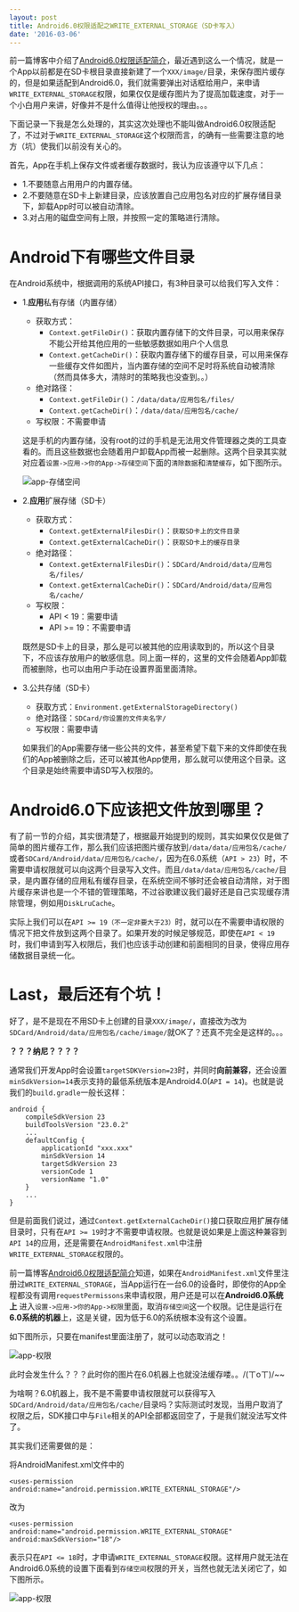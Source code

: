 ```yaml
---
layout: post
title: Android6.0权限适配之WRITE_EXTERNAL_STORAGE（SD卡写入）
date: '2016-03-06'
---
```


前一篇博客中介绍了[Android6.0权限适配简介](http://unclechen.github.io/2016/03/05/Android6.0权限适配简介/)，最近遇到这么一个情况，就是一个App以前都是在SD卡根目录直接新建了一个`XXX/image/`目录，来保存图片缓存的，但是如果适配到Android6.0，我们就需要弹出对话框给用户，来申请`WRITE_EXTERNAL_STORAGE`权限，如果仅仅是缓存图片为了提高加载速度，对于一个小白用户来讲，好像并不是什么值得让他授权的理由。。。

下面记录一下我是怎么处理的，其实这次处理也不能叫做Android6.0权限适配了，不过对于`WRITE_EXTERNAL_STORAGE`这个权限而言，的确有一些需要注意的地方（坑）使我们以前没有关心的。

首先，App在手机上保存文件或者缓存数据时，我认为应该遵守以下几点：

- 1.不要随意占用用户的内置存储。
- 2.不要随意在SD卡上新建目录，应该放置自己应用包名对应的扩展存储目录下，卸载App时可以被自动清除。
- 3.对占用的磁盘空间有上限，并按照一定的策略进行清除。


# Android下有哪些文件目录

在Android系统中，根据调用的系统API接口，有3种目录可以给我们写入文件：

- 1.**应用**私有存储（内置存储）
	- 获取方式：
		- `Context.getFileDir()`：获取内置存储下的文件目录，可以用来保存不能公开给其他应用的一些敏感数据如用户个人信息
		- `Context.getCacheDir()`：获取内置存储下的缓存目录，可以用来保存一些缓存文件如图片，当内置存储的空间不足时将系统自动被清除（然而具体多大，清除时的策略我也没查到。。）
	- 绝对路径：
		- `Context.getFileDir()`：`/data/data/应用包名/files/`
		- `Context.getCacheDir()`：`/data/data/应用包名/cache/`
	- 写权限：不需要申请
	
	这是手机的内置存储，没有root的过的手机是无法用文件管理器之类的工具查看的。而且这些数据也会随着用户卸载App而被一起删除。这两个目录其实就对应着`设置->应用->你的App->存储空间`下面的`清除数据`和`清楚缓存`，如下图所示。
	
	![app-存储空间](/content/images/app-storage.png)
	
- 2.**应用**扩展存储（SD卡）
	- 获取方式：
		- `Context.getExternalFilesDir()`：`获取SD卡上的文件目录`
		- `Context.getExternalCacheDir()`：`获取SD卡上的缓存目录`
	- 绝对路径：
		 - `Context.getExternalFilesDir()`：`SDCard/Android/data/应用包名/files/`
		- `Context.getExternalCacheDir()`：`SDCard/Android/data/应用包名/cache/`
	- 写权限：
		- API < 19：需要申请
		- API >= 19：不需要申请
		
	既然是SD卡上的目录，那么是可以被其他的应用读取到的，所以这个目录下，不应该存放用户的敏感信息。同上面一样的，这里的文件会随着App卸载而被删除，也可以由用户手动在设置界面里面清除。	
	
- 3.公共存储（SD卡）
	- 获取方式：`Environment.getExternalStorageDirectory()`
	- 绝对路径：`SDCard/你设置的文件夹名字/`
	- 写权限：需要申请
	
	如果我们的App需要存储一些公共的文件，甚至希望下载下来的文件即使在我们的App被删除之后，还可以被其他App使用，那么就可以使用这个目录。这个目录是始终需要申请SD写入权限的。
	
# Android6.0下应该把文件放到哪里？

有了前一节的介绍，其实很清楚了，根据最开始提到的规则，其实如果仅仅是做了简单的图片缓存工作，那么我们应该把图片缓存放到`/data/data/应用包名/cache/`或者`SDCard/Android/data/应用包名/cache/`，因为在6.0系统（`API > 23`）时，不需要申请权限就可以向这两个目录写入文件。而且`/data/data/应用包名/cache/`目录，是内置存储的应用私有缓存目录，在系统空间不够时还会被自动清除，对于图片缓存来讲也是一个不错的管理策略，不过谷歌建议我们最好还是自己实现缓存清除管理，例如用`DiskLruCache`。

实际上我们可以在`API >= 19（不一定非要大于23）`时，就可以在不需要申请权限的情况下把文件放到这两个目录了。如果开发的时候足够规范，即使在`API < 19`时，我们申请到写入权限后，我们也应该手动创建和前面相同的目录，使得应用存储数据目录统一化。


# Last，最后还有个坑！

好了，是不是现在不用SD卡上创建的目录`XXX/image/`，直接改为改为`SDCard/Android/data/应用包名/cache/image/`就OK了？还真不完全是这样的。。。

**？？？纳尼？？？？**

通常我们开发App时会设置`targetSDKVersion=23`时，并同时**向前兼容**，还会设置`minSdkVersion=14`表示支持的最低系统版本是Android4.0(`API = 14`)。也就是说我们的`build.gradle`一般长这样：

```
android {
    compileSdkVersion 23
    buildToolsVersion "23.0.2"
    ...
    defaultConfig {
        applicationId "xxx.xxx"
        minSdkVersion 14
        targetSdkVersion 23
        versionCode 1
        versionName "1.0"
    }
    ...
}
```

但是前面我们说过，通过`Context.getExternalCacheDir()`接口获取应用扩展存储目录时，只有在`API >= 19`时才不需要申请权限。也就是说如果是上面这种兼容到`API 14`的应用，还是需要在`AndroidManifest.xml`中注册`WRITE_EXTERNAL_STORAGE`权限的。

前一篇博客[Android6.0权限适配简介](http://unclechen.github.io/2016/03/05/Android6.0权限适配简介/)知道，如果在`AndroidManifest.xml`文件里注册过`WRITE_EXTERNAL_STORAGE`，当App运行在一台6.0的设备时，即使你的App全程都没有调用`requestPermissons`来申请权限，用户还是可以在**Android6.0系统上** 进入`设置->应用->你的App->权限`里面，取消`存储空间`这一个权限。记住是运行在**6.0系统的机器**上，这是关键，因为低于6.0的系统根本没有这个设置。

如下图所示，只要在manifest里面注册了，就可以动态取消之！

![app-权限](/content/images/app-perm-before.png)

此时会发生什么？？？此时你的图片在6.0机器上也就没法缓存喽。。/(ㄒoㄒ)/~~  

为啥啊？6.0机器上，我不是不需要申请权限就可以获得写入`SDCard/Android/data/应用包名/cache/`目录吗？实际测试时发现，当用户取消了权限之后，SDK接口中与`File`相关的API全部都返回空了，于是我们就没法写文件了。

其实我们还需要做的是：

将AndroidManifest.xml文件中的

```
<uses-permission android:name="android.permission.WRITE_EXTERNAL_STORAGE"/>

```
改为

```
<uses-permission android:name="android.permission.WRITE_EXTERNAL_STORAGE"
android:maxSdkVersion="18"/>

```

表示只在`API <= 18`时，才申请`WRITE_EXTERNAL_STORAGE`权限。这样用户就无法在Android6.0系统的设置下面看到`存储空间`权限的开关，当然也就无法关闭它了，如下图所示。

![app-权限](/content/images/app-perm-after.png)









